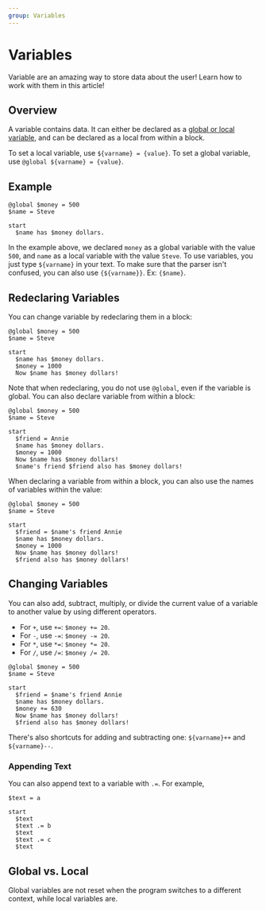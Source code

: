 ```yaml
---
group: Variables
---
```


# Variables
Variable are an amazing way to store data about the user! Learn how to work with them in this article!

## Overview
A variable contains data. It can either be declared as a [global or local variable](#global-vs-local), and can be declared as a local from within a block.

To set a local variable, use `${varname} = {value}`.
To set a global variable, use `@global ${varname} = {value}`.

## Example
``` storymatic
@global $money = 500
$name = Steve

start
  $name has $money dollars.
```

In the example above, we declared `money` as a global variable with the value `500`, and `name` as a local variable with the value `Steve`.
To use variables, you just type `${varname}` in your text. To make sure that the parser isn't confused, you can also use `{${varname}}`. Ex: `{$name}`.

## Redeclaring Variables
You can change variable by redeclaring them in a block:
``` storymatic
@global $money = 500
$name = Steve

start
  $name has $money dollars.
  $money = 1000
  Now $name has $money dollars!
```

Note that when redeclaring, you do not use `@global`, even if the variable is global. You can also declare variable from within a block:
``` storymatic
@global $money = 500
$name = Steve

start
  $friend = Annie
  $name has $money dollars.
  $money = 1000
  Now $name has $money dollars!
  $name's friend $friend also has $money dollars!
```

When declaring a variable from within a block, you can also use the names of variables within the value:
``` storymatic
@global $money = 500
$name = Steve

start
  $friend = $name's friend Annie
  $name has $money dollars.
  $money = 1000
  Now $name has $money dollars!
  $friend also has $money dollars!
```

## Changing Variables
You can also add, subtract, multiply, or divide the current value of a variable to another value by using different operators.

 - For `+`, use `+=`: `$money += 20`.
 - For `-`, use `-=`: `$money -= 20`.
 - For `*`, use `*=`: `$money *= 20`.
 - For `/`, use `/=`: `$money /= 20`.

``` storymatic
@global $money = 500
$name = Steve

start
  $friend = $name's friend Annie
  $name has $money dollars.
  $money += 630
  Now $name has $money dollars!
  $friend also has $money dollars!
```

There's also shortcuts for adding and subtracting one: `${varname}++` and `${varname}--`.

### Appending Text
You can also append text to a variable with `.=`. For example,
``` storymatic
$text = a

start
  $text
  $text .= b
  $text
  $text .= c
  $text
```

## Global vs. Local
Global variables are not reset when the program switches to a different context, while local variables are.
